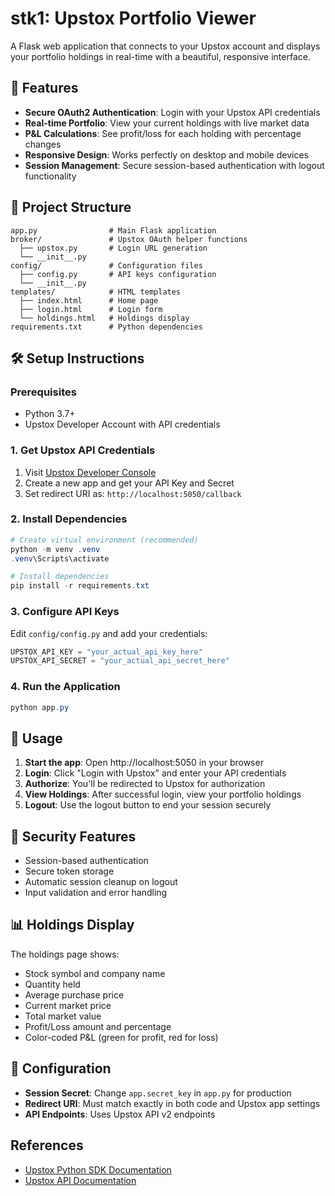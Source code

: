 # stk1: Upstox Portfolio Viewer

A Flask web application that connects to your Upstox account and displays your portfolio holdings in real-time with a beautiful, responsive interface.

## 🚀 Features
- **Secure OAuth2 Authentication**: Login with your Upstox API credentials
- **Real-time Portfolio**: View your current holdings with live market data  
- **P&L Calculations**: See profit/loss for each holding with percentage changes
- **Responsive Design**: Works perfectly on desktop and mobile devices
- **Session Management**: Secure session-based authentication with logout functionality

## 📁 Project Structure
```
app.py                # Main Flask application
broker/               # Upstox OAuth helper functions
  ├── upstox.py       # Login URL generation
  └── __init__.py
config/               # Configuration files
  ├── config.py       # API keys configuration
  └── __init__.py
templates/            # HTML templates
  ├── index.html      # Home page
  ├── login.html      # Login form
  └── holdings.html   # Holdings display
requirements.txt      # Python dependencies
```

## 🛠️ Setup Instructions

### Prerequisites
- Python 3.7+
- Upstox Developer Account with API credentials

### 1. Get Upstox API Credentials
1. Visit [Upstox Developer Console](https://upstox.com/developer/apps)
2. Create a new app and get your API Key and Secret
3. Set redirect URI as: `http://localhost:5050/callback`

### 2. Install Dependencies
```powershell
# Create virtual environment (recommended)
python -m venv .venv
.venv\Scripts\activate

# Install dependencies
pip install -r requirements.txt
```

### 3. Configure API Keys
Edit `config/config.py` and add your credentials:
```python
UPSTOX_API_KEY = "your_actual_api_key_here"
UPSTOX_API_SECRET = "your_actual_api_secret_here"
```

### 4. Run the Application
```powershell
python app.py
```

## 📱 Usage
1. **Start the app**: Open http://localhost:5050 in your browser
2. **Login**: Click "Login with Upstox" and enter your API credentials
3. **Authorize**: You'll be redirected to Upstox for authorization
4. **View Holdings**: After successful login, view your portfolio holdings
5. **Logout**: Use the logout button to end your session securely

## 🔐 Security Features
- Session-based authentication
- Secure token storage
- Automatic session cleanup on logout
- Input validation and error handling

## 📊 Holdings Display
The holdings page shows:
- Stock symbol and company name
- Quantity held
- Average purchase price
- Current market price  
- Total market value
- Profit/Loss amount and percentage
- Color-coded P&L (green for profit, red for loss)

## 🔧 Configuration
- **Session Secret**: Change `app.secret_key` in `app.py` for production
- **Redirect URI**: Must match exactly in both code and Upstox app settings
- **API Endpoints**: Uses Upstox API v2 endpoints

## References
- [Upstox Python SDK Documentation](https://github.com/upstox/upstox-python)
- [Upstox API Documentation](https://upstox.com/developer/api-documentation/)
